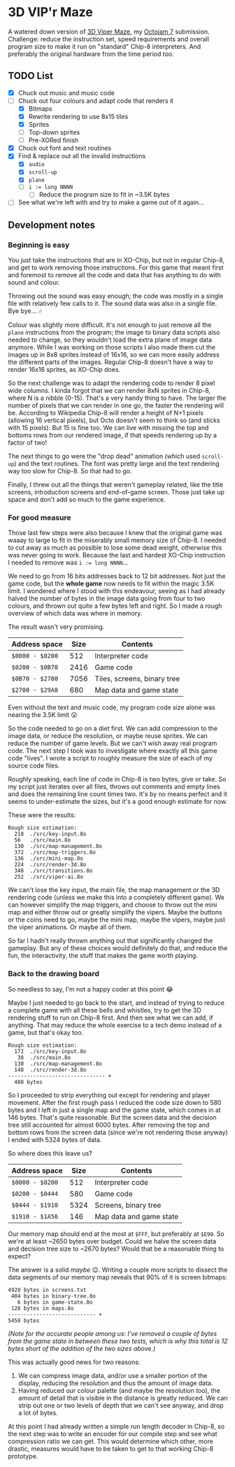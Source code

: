 # 3D VIP'r Maze

A watered down version of [3D Viper
Maze](https://github.com/Timendus/3d-viper-maze), my [Octojam
7](https://itch.io/jam/octojam-7) submission. Challenge: reduce the instruction
set, speed requirements and overall program size to make it run on "standard"
Chip-8 interpreters. And preferably the original hardware from the time period
too.

## TODO List

* [x] Chuck out music and music code
* [ ] Chuck out four colours and adapt code that renders it
  * [x] Bitmaps
  * [x] Rewrite rendering to use 8x15 tiles
  * [x] Sprites
  * [ ] Top-down sprites
  * [ ] Pre-XORed finish
* [x] Chuck out font and text routines
* [x] Find & replace out all the invalid instructions
  * [x] `audio`
  * [x] `scroll-up`
  * [x] `plane`
  * [ ] `i := long NNNN`
    * [ ] Reduce the program size to fit in ~3.5K bytes
* [ ] See what we're left with and try to make a game out of it again...

## Development notes

### Beginning is easy

You just take the instructions that are in XO-Chip, but not in regular Chip-8,
and get to work removing those instructions. For this game that meant first and
foremost to remove all the code and data that has anything to do with sound and
colour.

Throwing out the sound was easy enough; the code was mostly in a single file
with relatively few calls to it. The sound data was also in a single file.
Bye bye... 🎶

Colour was slightly more difficult. It's not enough to just remove all the
`plane` instructions from the program; the image to binary data scripts also
needed to change, so they wouldn't load the extra plane of image data anymore.
While I was working on those scripts I also made them cut the images up in 8x8
sprites instead of 16x16, so we can more easily address the different parts of
the images. Regular Chip-8 doesn't have a way to render 16x16 sprites, as
XO-Chip does.

So the next challenge was to adapt the rendering code to render 8 pixel wide
columns. I kinda forgot that we can render 8xN sprites in Chip-8, where N is a
nibble (0-15). That's a very handy thing to have. The larger the number of
pixels that we can render in one go, the faster the rendering will be. According
to Wikipedia Chip-8 will render a height of N+1 pixels (allowing 16 vertical
pixels), but Octo doesn't seem to think so (and sticks with 15 pixels). But 15
is fine too. We can live with missing the top and bottoms rows from our rendered
image, if that speeds rendering up by a factor of two!

The next things to go were the "drop dead" animation (which used `scroll-up`)
and the text routines. The font was pretty large and the text rendering way too
slow for Chip-8. So that had to go.

Finally, I threw out all the things that weren't gameplay related, like the
title screens, introduction screens and end-of-game screen. Those just take up
space and don't add so much to the game experience.

### For good measure

Those last few steps were also because I knew that the original game was waaay
to large to fit in the miserably small memory size of Chip-8. I needed to cut
away as much as possible to lose some dead weight, otherwise this was never
going to work. Because the last and hardest XO-Chip instruction I needed to
remove was `i := long NNNN`...

We need to go from 16 bits addresses back to 12 bit addresses. Not just the game
code, but the **whole game** now needs to fit within the magic 3.5K limit. I
wondered where I stood with this endeavour, seeing as I had already halved the
number of bytes in the image data going from four to two colours, and thrown out
quite a few bytes left and right. So I made a rough overview of which data was
where in memory.

The result wasn't very promising.

|  Address space  | Size | Contents                    |
|-----------------|------|-----------------------------|
| `$0000 - $0200` |  512 | Interpreter code            |
| `$0200 - $0B70` | 2416 | Game code                   |
| `$0B70 - $2700` | 7056 | Tiles, screens, binary tree |
| `$2700 - $29A8` |  680 | Map data and game state     |

Even without the text and music code, my program code size alone was nearing the
3.5K limit 😮

So the code needed to go on a diet first. We can add compression to the image
data, or reduce the resolution, or maybe reuse sprites. We can reduce the number
of game levels. But we can't wish away real program code. The next step I took
was to investigate where exactly all this game code "lives". I wrote a script to
roughly measure the size of each of my source code files.

Roughly speaking, each line of code in Chip-8 is two bytes, give or take. So my
script just iterates over all files, throws out comments and empty lines and
does the remaining line count times two. It's by no means perfect and it seems
to under-estimate the sizes, but it's a good enough estimate for now.

These were the results:

```
Rough size estimation:
  218  ./src/key-input.8o
  56   ./src/main.8o
  130  ./src/map-management.8o
  372  ./src/map-triggers.8o
  136  ./src/mini-map.8o
  224  ./src/render-3d.8o
  348  ./src/transitions.8o
  252  ./src/viper-ai.8o
```

We can't lose the key input, the main file, the map management or the 3D
rendering code (unless we make this into a completely different game). We can
however simplify the map triggers, and choose to throw out the mini map and
either throw out or greatly simplify the vipers. Maybe the buttons or the coins
need to go, maybe the mini map, maybe the vipers, maybe just the viper
animations. Or maybe all of them.

So far I hadn't really thrown anything out that significantly changed the
gameplay. But any of these choices would definitely do that, and reduce the fun,
the interactivity, the stuff that makes the game worth playing.

### Back to the drawing board

So needless to say, I'm not a happy coder at this point 😂

Maybe I just needed to go back to the start, and instead of trying to reduce a
complete game with all these bells and whistles, try to get the 3D rendering
stuff to run on Chip-8 first. And then see what we can add, if anything. That
may reduce the whole exercise to a tech demo instead of a game, but that's okay
too.

```
Rough size estimation:
  172  ./src/key-input.8o
   38  ./src/main.8o
  130  ./src/map-management.8o
  148  ./src/render-3d.8o
------------------------------- +
  488 bytes
```

So I proceeded to strip everything out except for rendering and player movement.
After the first rough pass I reduced the code size down to 580 bytes and I left
in just a single map and the game state, which comes in at 146 bytes. That's
quite reasonable. But the screen data and the decision tree still accounted for
almost 6000 bytes. After removing the top and bottom rows from the screen data
(since we're not rendering those anyway) I ended with 5324 bytes of data.

So where does this leave us?

|  Address space  | Size | Contents                |
|-----------------|------|-------------------------|
| `$0000 - $0200` |  512 | Interpreter code        |
| `$0200 - $0444` |  580 | Game code               |
| `$0444 - $1910` | 5324 | Screens, binary tree    |
| `$1910 - $1A56` |  146 | Map data and game state |

Our memory map should end at the most at `$FFF`, but preferably at `$E90`. So
we're at least ~2650 bytes over budget. Could we halve the screen data and
decision tree size to ~2670 bytes? Would that be a reasonable thing to expect?

The answer is a solid _maybe_ 😉. Writing a couple more scripts to dissect the
data segments of our memory map reveals that 90% of it is screen bitmaps:

```
4920 bytes in screens.txt
 404 bytes in binary-tree.8o
   6 bytes in game-state.8o
 128 bytes in maps.8o
---------------------------- +
5458 bytes
```

_(Note for the accurate people among us: I've removed a couple of bytes from the
game state in between these two tests, which is why this total is 12 bytes short
of the addition of the two sizes above.)_

This was actually good news for two reasons:

1. We can compress image data, and/or use a smaller portion of the display,
reducing the resolution and thus the amount of image data.
2. Having reduced our colour palette (and maybe the resolution too), the amount
of detail that is visible in the distance is greatly reduced. We can strip out
one or two levels of depth that we can't see anyway, and drop a lot of bytes.

At this point I had already written a simple run length decoder in Chip-8, so
the next step was to write an encoder for our compile step and see what
compression ratio we can get. This would determine which other, more drastic,
measures would have to be taken to get to that working Chip-8 prototype.
